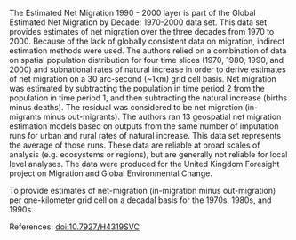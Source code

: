 The Estimated Net Migration 1990 - 2000 layer is part of the Global Estimated Net Migration by Decade: 1970-2000 data set. This data set provides estimates of net migration over the three decades from 1970 to 2000. Because of the lack of globally consistent data on migration, indirect estimation methods were used. The authors relied on a combination of data on spatial population distribution for four time slices (1970, 1980, 1990, and 2000) and subnational rates of natural increase in order to derive estimates of net migration on a 30 arc-second (~1km) grid cell basis. Net migration was estimated by subtracting the population in time period 2 from the population in time period 1, and then subtracting the natural increase (births minus deaths). The residual was considered to be net migration (in-migrants minus out-migrants). The authors ran 13 geospatial net migration estimation models based on outputs from the same number of imputation runs for urban and rural rates of natural increase. This data set represents the average of those runs. These data are reliable at broad scales of analysis (e.g. ecosystems or regions), but are generally not reliable for local level analyses. The data were produced for the United Kingdom Foresight project on Migration and Global Environmental Change.

To provide estimates of net-migration (in-migration minus out-migration) per one-kilometer grid cell on a decadal basis for the 1970s, 1980s, and 1990s.

References: [doi:10.7927/H4319SVC](https://doi.org/10.7927/H4319SVC)
